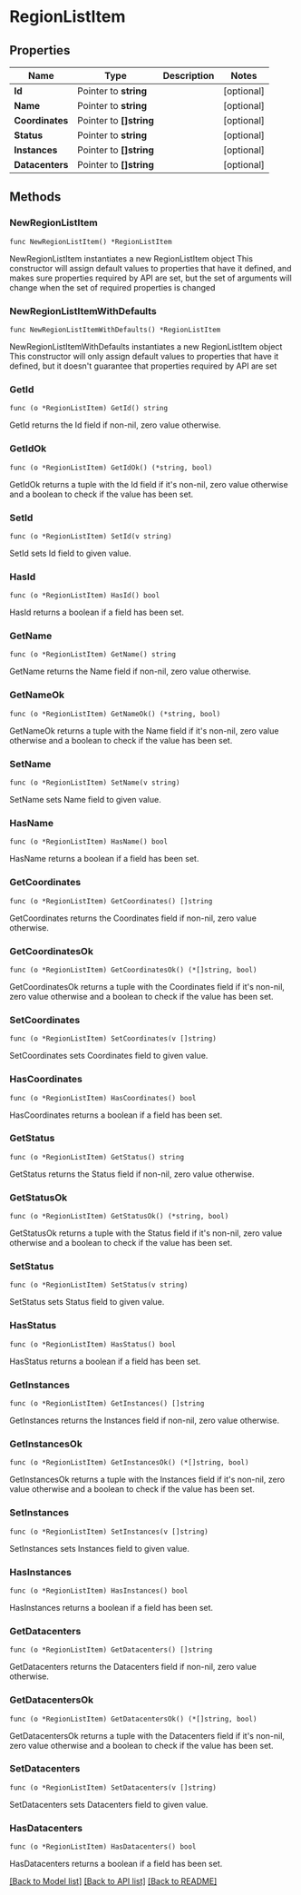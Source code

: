 # RegionListItem

## Properties

Name | Type | Description | Notes
------------ | ------------- | ------------- | -------------
**Id** | Pointer to **string** |  | [optional] 
**Name** | Pointer to **string** |  | [optional] 
**Coordinates** | Pointer to **[]string** |  | [optional] 
**Status** | Pointer to **string** |  | [optional] 
**Instances** | Pointer to **[]string** |  | [optional] 
**Datacenters** | Pointer to **[]string** |  | [optional] 

## Methods

### NewRegionListItem

`func NewRegionListItem() *RegionListItem`

NewRegionListItem instantiates a new RegionListItem object
This constructor will assign default values to properties that have it defined,
and makes sure properties required by API are set, but the set of arguments
will change when the set of required properties is changed

### NewRegionListItemWithDefaults

`func NewRegionListItemWithDefaults() *RegionListItem`

NewRegionListItemWithDefaults instantiates a new RegionListItem object
This constructor will only assign default values to properties that have it defined,
but it doesn't guarantee that properties required by API are set

### GetId

`func (o *RegionListItem) GetId() string`

GetId returns the Id field if non-nil, zero value otherwise.

### GetIdOk

`func (o *RegionListItem) GetIdOk() (*string, bool)`

GetIdOk returns a tuple with the Id field if it's non-nil, zero value otherwise
and a boolean to check if the value has been set.

### SetId

`func (o *RegionListItem) SetId(v string)`

SetId sets Id field to given value.

### HasId

`func (o *RegionListItem) HasId() bool`

HasId returns a boolean if a field has been set.

### GetName

`func (o *RegionListItem) GetName() string`

GetName returns the Name field if non-nil, zero value otherwise.

### GetNameOk

`func (o *RegionListItem) GetNameOk() (*string, bool)`

GetNameOk returns a tuple with the Name field if it's non-nil, zero value otherwise
and a boolean to check if the value has been set.

### SetName

`func (o *RegionListItem) SetName(v string)`

SetName sets Name field to given value.

### HasName

`func (o *RegionListItem) HasName() bool`

HasName returns a boolean if a field has been set.

### GetCoordinates

`func (o *RegionListItem) GetCoordinates() []string`

GetCoordinates returns the Coordinates field if non-nil, zero value otherwise.

### GetCoordinatesOk

`func (o *RegionListItem) GetCoordinatesOk() (*[]string, bool)`

GetCoordinatesOk returns a tuple with the Coordinates field if it's non-nil, zero value otherwise
and a boolean to check if the value has been set.

### SetCoordinates

`func (o *RegionListItem) SetCoordinates(v []string)`

SetCoordinates sets Coordinates field to given value.

### HasCoordinates

`func (o *RegionListItem) HasCoordinates() bool`

HasCoordinates returns a boolean if a field has been set.

### GetStatus

`func (o *RegionListItem) GetStatus() string`

GetStatus returns the Status field if non-nil, zero value otherwise.

### GetStatusOk

`func (o *RegionListItem) GetStatusOk() (*string, bool)`

GetStatusOk returns a tuple with the Status field if it's non-nil, zero value otherwise
and a boolean to check if the value has been set.

### SetStatus

`func (o *RegionListItem) SetStatus(v string)`

SetStatus sets Status field to given value.

### HasStatus

`func (o *RegionListItem) HasStatus() bool`

HasStatus returns a boolean if a field has been set.

### GetInstances

`func (o *RegionListItem) GetInstances() []string`

GetInstances returns the Instances field if non-nil, zero value otherwise.

### GetInstancesOk

`func (o *RegionListItem) GetInstancesOk() (*[]string, bool)`

GetInstancesOk returns a tuple with the Instances field if it's non-nil, zero value otherwise
and a boolean to check if the value has been set.

### SetInstances

`func (o *RegionListItem) SetInstances(v []string)`

SetInstances sets Instances field to given value.

### HasInstances

`func (o *RegionListItem) HasInstances() bool`

HasInstances returns a boolean if a field has been set.

### GetDatacenters

`func (o *RegionListItem) GetDatacenters() []string`

GetDatacenters returns the Datacenters field if non-nil, zero value otherwise.

### GetDatacentersOk

`func (o *RegionListItem) GetDatacentersOk() (*[]string, bool)`

GetDatacentersOk returns a tuple with the Datacenters field if it's non-nil, zero value otherwise
and a boolean to check if the value has been set.

### SetDatacenters

`func (o *RegionListItem) SetDatacenters(v []string)`

SetDatacenters sets Datacenters field to given value.

### HasDatacenters

`func (o *RegionListItem) HasDatacenters() bool`

HasDatacenters returns a boolean if a field has been set.


[[Back to Model list]](../README.md#documentation-for-models) [[Back to API list]](../README.md#documentation-for-api-endpoints) [[Back to README]](../README.md)


